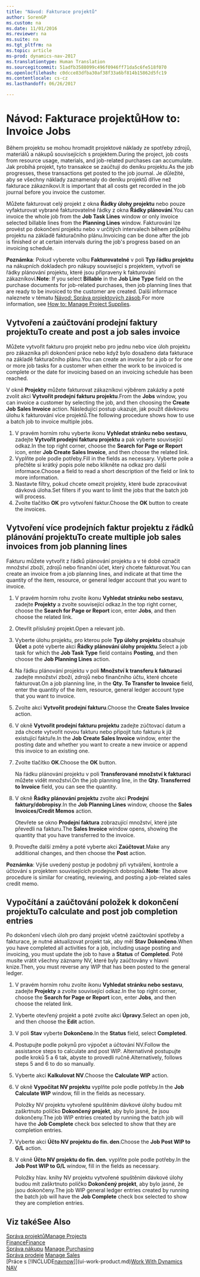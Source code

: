 ```yaml
---
title: "Návod: Fakturace projektů"
author: SorenGP
ms.custom: na
ms.date: 11/01/2016
ms.reviewer: na
ms.suite: na
ms.tgt_pltfrm: na
ms.topic: article
ms-prod: dynamics-nav-2017
ms.translationtype: Human Translation
ms.sourcegitcommit: 51adfb3588099c496f0946ff71da5c6fe518f070
ms.openlocfilehash: c0dcce83dfba30af38f33a6bf814b15862d5fc19
ms.contentlocale: cs-cz
ms.lasthandoff: 06/26/2017

---
```


# <a name="how-to-invoice-jobs"></a><span data-ttu-id="b7e65-102">Návod: Fakturace projektů</span><span class="sxs-lookup"><span data-stu-id="b7e65-102">How to: Invoice Jobs</span></span>
<span data-ttu-id="b7e65-103">Během projektu se mohou hromadit projektové náklady ze spotřeby zdrojů, materiálů a nákupů souvisejících s projektem.</span><span class="sxs-lookup"><span data-stu-id="b7e65-103">During the project, job costs from resource usage, materials, and job-related purchases can accumulate.</span></span> <span data-ttu-id="b7e65-104">Jak probíhá projekt, tyto transakce se zaúčtují do deníku projektu.</span><span class="sxs-lookup"><span data-stu-id="b7e65-104">As the job progresses, these transactions get posted to the job journal.</span></span> <span data-ttu-id="b7e65-105">Je důležité, aby se všechny náklady zaznamenaly do deníku projektů dříve než fakturace zákazníkovi.</span><span class="sxs-lookup"><span data-stu-id="b7e65-105">It is important that all costs get recorded in the job journal before you invoice the customer.</span></span>

<span data-ttu-id="b7e65-106">Můžete fakturovat celý projekt z okna **Řádky úlohy projektu** nebo pouze vyfakturovat vybrané fakturovatelné řádky z okna **Řádky plánování**.</span><span class="sxs-lookup"><span data-stu-id="b7e65-106">You can invoice the whole job from the **Job Task Lines** window or only invoice selected billable lines from the **Planning Lines** window.</span></span> <span data-ttu-id="b7e65-107">Fakturování lze provést po dokončení projektu nebo v určitých intervalech během průběhu projektu na základě fakturačního plánu.</span><span class="sxs-lookup"><span data-stu-id="b7e65-107">Invoicing can be done after the job is finished or at certain intervals during the job's progress based on an invoicing schedule.</span></span>

<span data-ttu-id="b7e65-108">**Poznámka**: Pokud vyberete volbu **Fakturovatelné** v poli **Typ řádku projektu** na nákupních dokladech pro nákupy související s projektem, vytvoří se řádky plánování projektu, které jsou připraveny k fakturování zákazníkovi.</span><span class="sxs-lookup"><span data-stu-id="b7e65-108">**Note**: If you select **Billable** in the **Job Line Type** field on the purchase documents for job-related purchases, then job planning lines that are ready to be invoiced to the customer are created.</span></span> <span data-ttu-id="b7e65-109">Další informace naleznete v tématu [Návod: Správa projektových zásob](projects-how-manage-project-supplies.md).</span><span class="sxs-lookup"><span data-stu-id="b7e65-109">For more information, see [How to: Manage Project Supplies](projects-how-manage-project-supplies.md).</span></span>

## <a name="to-create-and-post-a-job-sales-invoice"></a><span data-ttu-id="b7e65-110">Vytvoření a zaúčtování prodejní faktury projektu</span><span class="sxs-lookup"><span data-stu-id="b7e65-110">To create and post a job sales invoice</span></span>  
<span data-ttu-id="b7e65-111">Můžete vytvořit fakturu pro projekt nebo pro jednu nebo více úloh projektu pro zákazníka při dokončení práce nebo když bylo dosaženo data fakturace na základě fakturačního plánu.</span><span class="sxs-lookup"><span data-stu-id="b7e65-111">You can create an invoice for a job or for one or more job tasks for a customer when either the work to be invoiced is complete or the date for invoicing based on an invoicing schedule has been reached.</span></span>

<span data-ttu-id="b7e65-112">V okně **Projekty** můžete fakturovat zákazníkovi výběrem zakázky a poté zvolit akci **Vytvořit prodejní fakturu projektu**.</span><span class="sxs-lookup"><span data-stu-id="b7e65-112">From the **Jobs** window, you can invoice a customer by selecting the job, and then choosing the **Create Job Sales Invoice** action.</span></span> <span data-ttu-id="b7e65-113">Následující postup ukazuje, jak použít dávkovou úlohu k fakturování více projektů.</span><span class="sxs-lookup"><span data-stu-id="b7e65-113">The following procedure shows how to use a batch job to invoice multiple jobs.</span></span>  

1. <span data-ttu-id="b7e65-114">V pravém horním rohu vyberte ikonu **Vyhledat stránku nebo sestavu**, zadejte **Vytvořit prodejní fakturu projektu** a pak vyberte související odkaz.</span><span class="sxs-lookup"><span data-stu-id="b7e65-114">In the top right corner, choose the **Search for Page or Report** icon, enter **Job Create Sales Invoice**, and then choose the related link.</span></span>  
2. <span data-ttu-id="b7e65-115">Vyplňte pole podle potřeby.</span><span class="sxs-lookup"><span data-stu-id="b7e65-115">Fill in the fields as necessary.</span></span> <span data-ttu-id="b7e65-116">Vyberte pole a přečtěte si krátký popis pole nebo klikněte na odkaz pro další informace.</span><span class="sxs-lookup"><span data-stu-id="b7e65-116">Choose a field to read a short description of the field or link to more information.</span></span>
3. <span data-ttu-id="b7e65-117">Nastavte filtry, pokud chcete omezit projekty, které bude zpracovávat dávková úloha.</span><span class="sxs-lookup"><span data-stu-id="b7e65-117">Set filters if you want to limit the jobs that the batch job will process.</span></span>
3. <span data-ttu-id="b7e65-118">Zvolte tlačítko **OK** pro vytvoření faktur.</span><span class="sxs-lookup"><span data-stu-id="b7e65-118">Choose the **OK** button to create the invoices.</span></span>  

## <a name="to-create-multiple-job-sales-invoices-from-job-planning-lines"></a><span data-ttu-id="b7e65-119">Vytvoření více prodejních faktur projektu z řádků plánování projektu</span><span class="sxs-lookup"><span data-stu-id="b7e65-119">To create multiple job sales invoices from job planning lines</span></span>  
<span data-ttu-id="b7e65-120">Fakturu můžete vytvořit z řádků plánování projektu a v té době označit množství zboží, zdrojů nebo finanční účet, který chcete fakturovat.</span><span class="sxs-lookup"><span data-stu-id="b7e65-120">You can create an invoice from a job planning lines, and indicate at that time the quantity of the item, resource, or general ledger account that you want to invoice.</span></span>

1. <span data-ttu-id="b7e65-121">V pravém horním rohu zvolte ikonu **Vyhledat stránku nebo sestavu**, zadejte **Projekty** a zvolte související odkaz.</span><span class="sxs-lookup"><span data-stu-id="b7e65-121">In the top right corner, choose the **Search for Page or Report** icon, enter **Jobs**, and then choose the related link.</span></span>
2. <span data-ttu-id="b7e65-122">Otevřít příslušný projekt.</span><span class="sxs-lookup"><span data-stu-id="b7e65-122">Open a relevant job.</span></span>
3. <span data-ttu-id="b7e65-123">Vyberte úlohu projektu, pro kterou pole **Typ úlohy projektu** obsahuje **Účet** a poté vyberte akci **Řádky plánování úlohy projektu**.</span><span class="sxs-lookup"><span data-stu-id="b7e65-123">Select a job task for which the **Job Task Type** field contains **Posting**, and then choose the **Job Planning Lines** action.</span></span>  
4. <span data-ttu-id="b7e65-124">Na řádku plánování projektu v poli **Množství k transferu k fakturaci** zadejte množství zboží, zdrojů nebo finančního účtu, které chcete fakturovat.</span><span class="sxs-lookup"><span data-stu-id="b7e65-124">On a job planning line, in the **Qty. To Transfer to Invoice** field, enter the quantity of the item, resource, general ledger account type that you want to invoice.</span></span>  
5. <span data-ttu-id="b7e65-125">Zvolte akci **Vytvořit prodejní fakturu**.</span><span class="sxs-lookup"><span data-stu-id="b7e65-125">Choose the **Create Sales Invoice** action.</span></span>
6. <span data-ttu-id="b7e65-126">V okně **Vytvořit prodejní fakturu projektu** zadejte zúčtovací datum a zda chcete vytvořit novou fakturu nebo připojit tuto fakturu k již existující faktuře.</span><span class="sxs-lookup"><span data-stu-id="b7e65-126">In the **Job Create Sales Invoice** window, enter the posting date and whether you want to create a new invoice or append this invoice to an existing one.</span></span>
7. <span data-ttu-id="b7e65-127">Zvolte tlačítko **OK**.</span><span class="sxs-lookup"><span data-stu-id="b7e65-127">Choose the **OK** button.</span></span>

    <span data-ttu-id="b7e65-128">Na řádku plánování projektu v poli **Transferované množství k fakturaci** můžete vidět množství.</span><span class="sxs-lookup"><span data-stu-id="b7e65-128">On the job planning line, in the **Qty. Transferred to Invoice** field, you can see the quantity.</span></span>

8. <span data-ttu-id="b7e65-129">V okně **Řádky plánování projektu** zvolte akci **Prodejní faktury/dobropisy**.</span><span class="sxs-lookup"><span data-stu-id="b7e65-129">In the **Job Planning Lines** window, choose the **Sales Invoices/Credit Memos** action.</span></span>

    <span data-ttu-id="b7e65-130">Otevřete se okno **Prodejní faktura** zobrazující množství, které jste převedli na fakturu.</span><span class="sxs-lookup"><span data-stu-id="b7e65-130">The **Sales Invoice** window opens, showing the quantity that you have transferred to the invoice.</span></span>  
9. <span data-ttu-id="b7e65-131">Proveďte další změny a poté vyberte akci **Zaúčtovat**.</span><span class="sxs-lookup"><span data-stu-id="b7e65-131">Make any additional changes, and then choose the **Post** action.</span></span>

<span data-ttu-id="b7e65-132">**Poznámka**: Výše uvedený postup je podobný při vytváření, kontrole a účtování s projektem souvisejících prodejních dobropisů.</span><span class="sxs-lookup"><span data-stu-id="b7e65-132">**Note**: The above procedure is similar for creating, reviewing, and posting a job-related sales credit memo.</span></span>

## <a name="to-calculate-and-post-job-completion-entries"></a><span data-ttu-id="b7e65-133">Vypočítání a zaúčtování položek k dokončení projektu</span><span class="sxs-lookup"><span data-stu-id="b7e65-133">To calculate and post job completion entries</span></span>  
<span data-ttu-id="b7e65-134">Po dokončení všech úloh pro daný projekt včetně zaúčtování spotřeby a fakturace, je nutné aktualizovat projekt tak, aby měl **Stav** **Dokončeno**.</span><span class="sxs-lookup"><span data-stu-id="b7e65-134">When you have completed all activities for a job, including usage posting and invoicing, you must update the job to have a **Status** of **Completed**.</span></span> <span data-ttu-id="b7e65-135">Poté musíte vrátit všechny záznamy NV, které byly zaúčtovány v hlavní knize.</span><span class="sxs-lookup"><span data-stu-id="b7e65-135">Then, you must reverse any WIP that has been posted to the general ledger.</span></span>

1. <span data-ttu-id="b7e65-136">V pravém horním rohu zvolte ikonu **Vyhledat stránku nebo sestavu**, zadejte **Projekty** a zvolte související odkaz.</span><span class="sxs-lookup"><span data-stu-id="b7e65-136">In the top right corner, choose the **Search for Page or Report** icon, enter **Jobs**, and then choose the related link.</span></span>  
2. <span data-ttu-id="b7e65-137">Vyberte otevřený projekt a poté zvolte akci **Úpravy**.</span><span class="sxs-lookup"><span data-stu-id="b7e65-137">Select an open job, and then choose the **Edit** action.</span></span>
3. <span data-ttu-id="b7e65-138">V poli **Stav** vyberte **Dokončeno**.</span><span class="sxs-lookup"><span data-stu-id="b7e65-138">In the **Status** field, select **Completed**.</span></span>
4. <span data-ttu-id="b7e65-139">Postupujte podle pokynů pro výpočet a účtování NV.</span><span class="sxs-lookup"><span data-stu-id="b7e65-139">Follow the assistance steps to calculate and post WIP.</span></span> <span data-ttu-id="b7e65-140">Alternativně postupujte podle kroků 5 a 6 tak, abyste to provedli ručně.</span><span class="sxs-lookup"><span data-stu-id="b7e65-140">Alternatively, follows steps 5 and 6 to do so manually.</span></span>  
5. <span data-ttu-id="b7e65-141">Vyberte akci **Kalkulovat NV**.</span><span class="sxs-lookup"><span data-stu-id="b7e65-141">Choose the **Calculate WIP** action.</span></span>
6. <span data-ttu-id="b7e65-142">V okně **Vypočítat NV projektu** vyplňte pole podle potřeby.</span><span class="sxs-lookup"><span data-stu-id="b7e65-142">In the **Job Calculate WIP** window, fill in the fields as necessary.</span></span>  

     <span data-ttu-id="b7e65-143">Položky NV projektu vytvořené spuštěním dávkové úlohy budou mít zaškrtnuto políčko **Dokončený projekt**, aby bylo jasné, že jsou dokončeny.</span><span class="sxs-lookup"><span data-stu-id="b7e65-143">The job WIP entries created by running the batch job will have the **Job Complete** check box selected to show that they are completion entries.</span></span>  

7. <span data-ttu-id="b7e65-144">Vyberte akci **Účto NV projektu do fin. den**.</span><span class="sxs-lookup"><span data-stu-id="b7e65-144">Choose the **Job Post WIP to G/L** action.</span></span>
8. <span data-ttu-id="b7e65-145">V okně **Účto NV projektu do fin. den.** vyplňte pole podle potřeby.</span><span class="sxs-lookup"><span data-stu-id="b7e65-145">In the **Job Post WIP to G/L** window, fill in the fields as necessary.</span></span>  

     <span data-ttu-id="b7e65-146">Položky hlav. knihy NV projektu vytvořené spuštěním dávkové úlohy budou mít zaškrtnuto políčko **Dokončený projekt**, aby bylo jasné, že jsou dokončeny.</span><span class="sxs-lookup"><span data-stu-id="b7e65-146">The job WIP general ledger entries created by running the batch job will have the **Job Complete** check box selected to show they are completion entries.</span></span>

## <a name="see-also"></a><span data-ttu-id="b7e65-147">Viz také</span><span class="sxs-lookup"><span data-stu-id="b7e65-147">See Also</span></span>
[<span data-ttu-id="b7e65-148">Správa projektů</span><span class="sxs-lookup"><span data-stu-id="b7e65-148">Manage Projects</span></span>](projects-manage-projects.md)  
[<span data-ttu-id="b7e65-149">Finance</span><span class="sxs-lookup"><span data-stu-id="b7e65-149">Finance</span></span>](finance-setup.md)  
<span data-ttu-id="b7e65-150">[Správa nákupu](purchasing-manage-purchasing.md)       </span><span class="sxs-lookup"><span data-stu-id="b7e65-150">[Manage Purchasing](purchasing-manage-purchasing.md)       </span></span>  
<span data-ttu-id="b7e65-151">[Správa prodeje](sales-manage-sales.md)    </span><span class="sxs-lookup"><span data-stu-id="b7e65-151">[Manage Sales](sales-manage-sales.md)    </span></span>  
<span data-ttu-id="b7e65-152">[Práce s [!INCLUDE[navnow](includes/navnow_md.md)]](ui-work-product.md)</span><span class="sxs-lookup"><span data-stu-id="b7e65-152">[Work With Dynamics NAV](ui-work-product.md)</span></span>  

